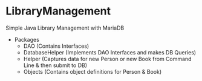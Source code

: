 # LibraryManagement
Simple Java Library Management with MariaDB

- Packages
  - DAO (Contains Interfaces)
  - DatabaseHelper (Implements DAO Interfaces and makes DB Queries)
  - Helper (Captures data for new Person or new Book from Command Line & then submit to DB)
  - Objects (Contains object definitions for Person & Book)
